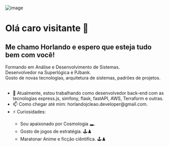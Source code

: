 ![image](https://github.com/Horlando-Leao/Horlando-Leao/assets/52044729/9ac37211-2c7a-4fc4-aded-01da8ed06614)


<!DOCTYPE html>
<html>
<head>
<meta charset="UTF-8"/>
<link href='https://stackpath.bootstrapcdn.com/bootstrap/4.1.1/css/bootstrap.min.css' rel='stylesheet' integrity='sha384-WskhaSGFgHYWDcbwN70/dfYBj47jz9qbsMId/iRN3ewGhXQFZCSftd1LZCfmhktB' crossorigin='anonymous' />
<link href="https://cdn.jsdelivr.net/npm/bootstrap@5.0.2/dist/css/bootstrap.min.css" rel="stylesheet" integrity="sha384-EVSTQN3/azprG1Anm3QDgpJLIm9Nao0Yz1ztcQTwFspd3yD65VohhpuuCOmLASjC" crossorigin="anonymous">
</head>
<body>
  <div class="container">
    <h1 class="text-primary">
      Olá caro visitante 👋
    </h1> 
    <h2 class="text-primary">
      Me chamo Horlando e espero que esteja tudo bem com você!
    </h2>
    <div class="text-info minha-descricao">
      Formando em Análise e Desenvolvimento de Sistemas. <br/>
      Desenvolvedor na Superlógica e PJbank. <br/>
      Gosto de novas tecnologias, arquitetura de sistemas, padrões de projetos.
      <br/><br/>
    </div>
    <div class="text-info curiosity">
      <ul>
        <li>🔭 Atualmente, estou trabalhando como desenvolvedor back-end com as tecnologias express.js, simfony, flask, fastAPI, AWS, Terraform e outras.</li>
        <li>📫 Como chegar até mim: horlandojcleao.developer@gmail.com.</li>
        <li>⚡ Curiosidades:</li> 
      <ul>
        <li>Sou apaixonado por Cosmologia 🕳️.</li>
        <li>Gosto de jogos de estratégia. 🕹️♟️</li>
        <li>Maratonar Anime e ficção ciêntifica. 🕹️♟️</li>
      </ul>
    </div>
      
   <div>
    
  </body>
</html>
